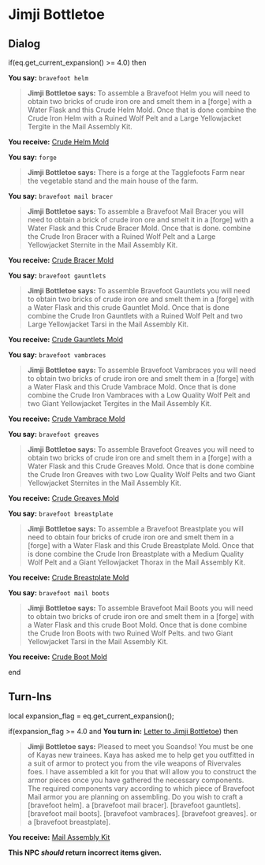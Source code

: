 # Jimji Bottletoe
## Dialog

if(eq.get_current_expansion() >= 4.0) then


**You say:** `bravefoot helm`




>**Jimji Bottletoe says:** To assemble a Bravefoot Helm you will need to obtain two bricks of crude iron ore and smelt them in a [forge] with a Water Flask and this Crude Helm Mold. Once that is done combine the Crude Iron Helm with a Ruined Wolf Pelt and a Large Yellowjacket Tergite in the Mail Assembly Kit.



**You receive:**  [Crude Helm Mold](/item/19631)


**You say:** `forge`




>**Jimji Bottletoe says:** There is a forge at the Tagglefoots Farm near the vegetable stand and the main house of the farm.


**You say:** `bravefoot mail bracer`




>**Jimji Bottletoe says:** To assemble a Bravefoot Mail Bracer you will need to obtain a brick of crude iron ore and smelt it in a [forge] with a Water Flask and this Crude Bracer Mold. Once that is done. combine the Crude Iron Bracer with a Ruined Wolf Pelt and a Large Yellowjacket Sternite in the Mail Assembly Kit.



**You receive:**  [Crude Bracer Mold](/item/19632)


**You say:** `bravefoot gauntlets`




>**Jimji Bottletoe says:** To assemble Bravefoot Gauntlets you will need to obtain two bricks of crude iron ore and smelt them in a [forge] with a Water Flask and this crude Gauntlet Mold. Once that is done combine the Crude Iron Gauntlets with a Ruined Wolf Pelt and two Large Yellowjacket Tarsi in the Mail Assembly Kit.



**You receive:**  [Crude Gauntlets Mold](/item/19633)


**You say:** `bravefoot vambraces`




>**Jimji Bottletoe says:** To assemble Bravefoot Vambraces you will need to obtain two bricks of crude iron ore and smelt them in a [forge] with a Water Flask and this Crude Vambrace Mold. Once that is done combine the Crude Iron Vambraces with a Low Quality Wolf Pelt and two Giant Yellowjacket Tergites in the Mail Assembly Kit.



**You receive:**  [Crude Vambrace Mold](/item/19635)


**You say:** `bravefoot greaves`




>**Jimji Bottletoe says:** To assemble Bravefoot Greaves you will need to obtain two bricks of crude iron ore and smelt them in a [forge] with a Water Flask and this Crude Greaves Mold. Once that is done combine the Crude Iron Greaves with two Low Quality Wolf Pelts and two Giant Yellowjacket Sternites in the Mail Assembly Kit.



**You receive:**  [Crude Greaves Mold](/item/19636)


**You say:** `bravefoot breastplate`




>**Jimji Bottletoe says:** To assemble a Bravefoot Breastplate you will need to obtain four bricks of crude iron ore and smelt them in a [forge] with a Water Flask and this Crude Breastplate Mold. Once that is done combine the Crude Iron Breastplate with a Medium Quality Wolf Pelt and a Giant Yellowjacket Thorax in the Mail Assembly Kit.



**You receive:**  [Crude Breastplate Mold](/item/19637)


**You say:** `bravefoot mail boots`




>**Jimji Bottletoe says:** To assemble Bravefoot Mail Boots you will need to obtain two bricks of crude iron ore and smelt them in a [forge] with a Water Flask and this crude Boot Mold. Once that is done combine the Crude Iron Boots with two Ruined Wolf Pelts. and two Giant Yellowjacket Tarsi in the Mail Assembly Kit.



**You receive:**  [Crude Boot Mold](/item/19634)

end

## Turn-Ins



local expansion_flag = eq.get_current_expansion();

if(expansion_flag >= 4.0 and  **You turn in:** [Letter to Jimji Bottletoe](/item/19628)) then


>**Jimji Bottletoe says:** Pleased to meet you Soandso! You must be one of Kayas new trainees. Kaya has asked me to help get you outfitted in a suit of armor to protect you from the vile weapons of Rivervales foes. I have assembled a kit for you that will allow you to construct the armor pieces once you have gathered the necessary components. The required components vary according to which piece of Bravefoot Mail armor you are planning on assembling. Do you wish to craft a [bravefoot helm]. a [bravefoot mail bracer]. [bravefoot gauntlets]. [bravefoot mail boots]. [bravefoot vambraces]. [bravefoot greaves]. or a [bravefoot breastplate].


 **You receive:**  [Mail Assembly Kit](/item/17124) 

**This NPC *should* return incorrect items given.**

